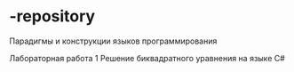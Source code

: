 # -repository
Парадигмы и конструкции языков программирования

Лабораторная работа 1
Решение биквадратного уравнения на языке C#
